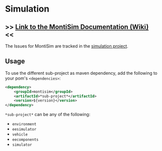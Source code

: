 <!-- (c) https://github.com/MontiCore/monticore -->
# Simulation

## >> [Link to the MontiSim Documentation (Wiki)](https://git.rwth-aachen.de/monticore/EmbeddedMontiArc/simulators/simulation/-/wikis/home)  <<

The Issues for MontiSim are tracked in the [simulation project](https://git.rwth-aachen.de/monticore/EmbeddedMontiArc/simulators/simulation/-/boards/8343).

## Usage

To use the different sub-project as maven dependency, add the following to your pom's `<dependencies>`:

```xml
<dependency>
    <groupId>montisim</groupId>
    <artifactId>*sub-project*</artifactId>
    <version>${version}</version>
</dependency>
```

`*sub-project*` can be any of the following:

- `environment`
- `eesimulator`
- `vehicle`
- `eecomponents`
- `simulator`
